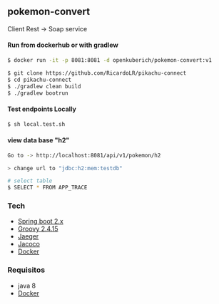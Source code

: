 
pokemon-convert
---------------

Client Rest -> Soap service


#### Run from dockerhub or with gradlew

```sh
$ docker run -it -p 8081:8081 -d openkuberich/pokemon-convert:v1

$ git clone https://github.com/RicardoLR/pikachu-connect
$ cd pikachu-connect
$ ./gradlew clean build
$ ./gradlew bootrun
```

#### Test endpoints Locally

```sh
$ sh local.test.sh
```

#### view data base "h2"

```sh
Go to -> http://localhost:8081/api/v1/pokemon/h2

> change url to "jdbc:h2:mem:testdb"

# select table
$ SELECT * FROM APP_TRACE 
```

### Tech

* [Spring boot 2.x](https://spring.io/projects/spring-boot)
* [Groovy 2.4.15](http://groovy-lang.org/)
* [Jaeger](https://www.jaegertracing.io/)
* [Jacoco](https://www.jacoco.org/jacoco/trunk/doc/)
* [Docker](https://docs.docker.com/)

### Requisitos

* java 8
* [Docker](https://docs.docker.com/install/)








